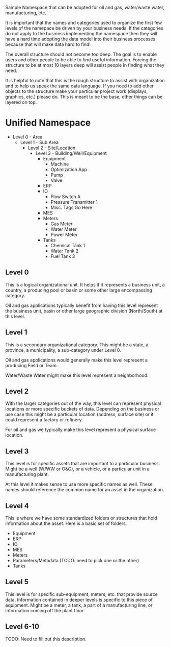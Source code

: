 Sample Namespace that can be adopted for oil and gas, water/waste water, manufacturing, etc. 

It is important that the names and categories used to organize the first few levels of the namepace be driven by your business needs. If the categories do not apply to the business implementing the namespace then they will have a hard time adopting the data model into their business processes because that will make data hard to find! 

The overall structure should not become too deep. The goal is to enable users and other people to be able to find useful information. Forcing the structure to be at most 10 layers deep will assist people in finding what they need. 

It is helpful to note that this is the rough structure to assist with organization and to help us speak the same data language. If you need to add other objects to the structure make your particular project work (displays, graphics, etc.) please do. This is meant to be the base, other things can be layered on top. 

# Unified Namespace

* Level 0 - Area
  * Level 1 - Sub Area
    * Level 2 - Site/Location
	  * Level 3 - Building/Well/Equipment
	    * Equipment
			* Machine
			* Optimization App
			* Pump
			* Valve
		* ERP
		* IO
		  * Flow Switch A
		  * Pressure Transmitter 1
		  * Misc. Tags Go Here
		* MES
		* Meters
			* Gas Meter
		    * Water Meter
			* Power Meter
		* Tanks
			* Chemical Tank 1
			* Water Tank 2
			* Fuel Tank 3

## Level 0

This is a logical organizational unit. It helps if it represents a business unit, a country, a producing pool or basin or some other large encompassing category. 

Oil and gas applications typically benefit from having this level represent the business unit, basin or other large geographic division (North/South) at this level. 

## Level 1

This is a secondary organizational category. This might be a state, a province, a municipality, a sub-category under Level 0. 

Oil and gas applications would generally make this level represent a producing Field or Team. 

Water/Waste Water might make this level represent a neighborhood. 

## Level 2

With the larger categories out of the way, this level can represent physical locations or more specific buckets of data. Depending on the business or use case this might be a particular location (address, surface site) or it could represent a factory or refinery. 

For oil and gas we typically make this level represent a physical surface location. 

## Level 3

This level is for specific assets that are important to a particular business. Might be a well (W/WW or O&G), or a vehicle, or a particular unit in a manufacturing plant. 

At this level it makes sense to use more specific names as well. These names should reference the common name for an asset in the organization. 

## Level 4

This is where we have some standardized folders or structures that hold information about the asset. Here is a basic set of folders. 

* Equipment
* ERP
* IO
* MES
* Meters
* Parameters/Metadata (TODO: need to pick one or the other)
* Tanks

## Level 5

This level is for specific sub-equipment, meters, etc. that provide source data. Information contained in deeper levels is specific to this piece of equipment. Might be a meter, a tank, a part of a manufacturing line, or information coming off the plant floor. 

## Level 6-10

TODO: Need to fill out this description.  

